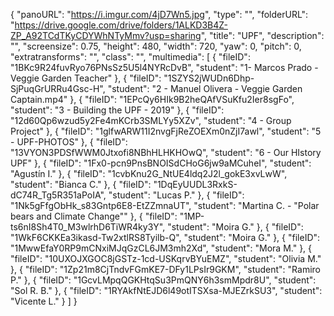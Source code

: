 {
      "panoURL": "https://i.imgur.com/4jD7Wn5.jpg",
      "type": "",
      "folderURL": "https://drive.google.com/drive/folders/1ALKD3B4Z-ZP_A92TCdTKyCDYWhNTyMmv?usp=sharing",
      "title": "UPF",
      "description": "",
      "screensize": 0.75,
      "height": 480,
      "width": 720,
      "yaw": 0,
      "pitch": 0,
      "extratransforms": "",
      "class": "",
      "multimedia": [
         {
            "fileID": "1BKc9R24fuvRyo76PNsSz5U5l4NYRcDvB",
            "student": "1- Marcos Prado - Veggie Garden Teacher"
         },
         {
            "fileID": "1SZYS2jWUDn6Dhp-SjPuqGrURRu4Gsc-H",
            "student": "2 - Manuel Olivera - Veggie Garden Captain.mp4"
         },
         {
            "fileID": "1EPcQy6HIk9B2heQAfVSuKfu2Ier8sgFo",
            "student": "3 - Building the UPF - 2019"
         },
         {
            "fileID": "12d60Qp6wzud5y2Fe4mKCrb3SMLYy5XZv",
            "student": "4 - Group Project"
         },
         {
            "fileID": "1glfwARW11I2nvgFjReZOEXm0nZjI7awl",
            "student": "5 - UPF-PHOTOS"
         },
         {
            "fileID": "13VYON3PDSfWWM0Jtxofi8NBhHLHKHOwQ",
            "student": "6 - Our HIstory UPF"
         },
         {
            "fileID": "1Fx0-pcn9PnsBNOISdCHoG6jw9aMCuheI",
            "student": "Agustín I."
         },
         {
            "fileID": "1cvbKnu2G_NtUE4ldq2J2l_gokE3xvLwW",
            "student": "Bianca C."
         },
         {
            "fileID": "1DqEyUUDL3RxkS-dC74R_Tg5R351aPoIA",
            "student": "Lucas P."
         },
         {
            "fileID": "1Nk5gFfgObHk_s83Gntp6E8-EtZZmnaUT",
            "student": "Martina C. - \"Polar bears and Climate Change\""
         },
         {
            "fileID": "1MP-ts6nI8Sh4T0_M3wlrhD6TiWR4ky3Y",
            "student": "Moira G."
         },
         {
            "fileID": "1WkF6CKKEa3ikasd-Tw2xtlRS8Tyilb-Q",
            "student": "Moira G."
         },
         {
            "fileID": "1MwwEfaY0RP9mCNxiMJqGzCL6JM3mh2Xd",
            "student": "Mora M."
         },
         {
            "fileID": "10UXOJXGOC8jGSTz-1cd-USKqrvBYuEMZ",
            "student": "Olivia M."
         },
         {
            "fileID": "1Zp21m8CjTndvFGmKE7-DFy1LPsIr9GKM",
            "student": "Ramiro P."
         },
         {
            "fileID": "1GcvLMpqQGKHtqSu3PmQNY6h3smMpdr8U",
            "student": "Sol R. B."
         },
         {
            "fileID": "1RYAkfNtEJD6l49otITSXsa-MJEZrkSU3",
            "student": "Vicente L."
         }
      ]
   }